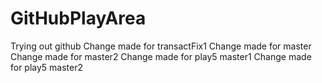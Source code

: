 # GitHubPlayArea
Trying out github
Change made for transactFix1
Change made for master
Change made for master2
Change made for play5 master1
Change made for play5 master2